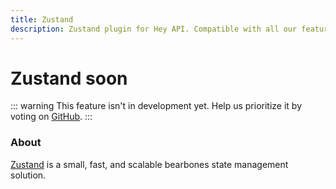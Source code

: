```yaml
---
title: Zustand
description: Zustand plugin for Hey API. Compatible with all our features.
---
```


# Zustand <span data-soon>soon</span>

::: warning
This feature isn't in development yet. Help us prioritize it by voting on [GitHub](https://github.com/hey-api/openapi-ts/issues/1480).
:::

### About

[Zustand](https://zustand-demo.pmnd.rs) is a small, fast, and scalable bearbones state management solution.

<!--@include: ../../sponsors.md-->
